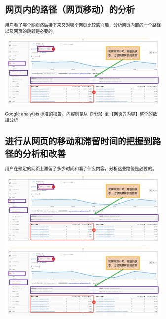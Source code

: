 # 网页内的路径（网页移动）的分析
<p>用户看了哪个网页然后接下来又对哪个网页比较感兴趣，分析网页内部的一个路径以及网页的跳转是必要的。</p>

![网页内路径分析-Google analytics使用](https://github.com/Seankharisma/Data_Analysis_Project/blob/master/Web%20analyst/Web%E8%A7%A3%E6%9E%90/picture/google%20_analytics_web_insit_road.png)

<p>Google analytsis 标准的报告。内容则是从【行动】到【网页的内容】整个的数据分析</p>

# 进行从网页的移动和滞留时间的把握到路径的分析和改善

<p>用户在预定的网页上滞留了多少时间和看了什么内容，分析这些路径是必要的。</p>

![客户行动开始到网页移动的把握1](https://github.com/Seankharisma/Data_Analysis_Project/blob/master/Web%20analyst/Web%E8%A7%A3%E6%9E%90/picture/google%20_analytics_web_insit_road.png)

![客户行动开始到网页移动的把握2](https://github.com/Seankharisma/Data_Analysis_Project/blob/master/Web%20analyst/Web%E8%A7%A3%E6%9E%90/picture/google%20_analytics_web_insit_road.png)
